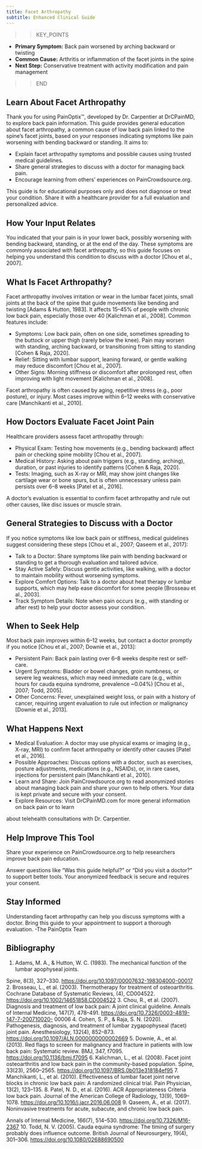 ```yaml
---
title: Facet Arthropathy
subtitle: Enhanced Clinical Guide
---
```


>>KEY_POINTS
- **Primary Symptom:** Back pain worsened by arching backward or twisting
- **Common Cause:** Arthritis or inflammation of the facet joints in the spine
- **Next Step:** Conservative treatment with activity modification and pain management
>>END

## Learn About Facet Arthropathy
Thank you for using PainOptix™, developed by Dr. Carpentier at DrCPainMD, to explore back pain information. This guide provides general education about facet arthropathy, a common cause of low back pain linked to the spine’s facet joints, based on your responses indicating symptoms like pain worsening with bending backward or standing. It aims to:
- Explain facet arthropathy symptoms and possible causes using trusted medical guidelines.
- Share general strategies to discuss with a doctor for managing back pain.
- Encourage learning from others’ experiences on PainCrowdsource.org.

This guide is for educational purposes only and does not diagnose or treat your condition. Share it with a healthcare provider for a full evaluation and personalized advice.
## How Your Input Relates
You indicated that your pain is in your lower back, possibly worsening with bending backward, standing, or at the end of the day. These symptoms are commonly associated with facet arthropathy, so this guide focuses on helping you understand this condition to discuss with a doctor [Chou et al., 2007].
## What Is Facet Arthropathy?

Facet arthropathy involves irritation or wear in the lumbar facet joints, small joints at the back of the spine that guide movements like bending and twisting [Adams & Hutton, 1983]. It affects 15–45% of people with chronic low back pain, especially those over 40 [Kalichman et al., 2008]. Common features include:
- Symptoms: Low back pain, often on one side, sometimes spreading to the buttock or upper thigh
(rarely below the knee). Pain may worsen with standing, arching backward, or transitioning from sitting to standing [Cohen & Raja, 2020].
- Relief: Sitting with lumbar support, leaning forward, or gentle walking may reduce discomfort [Chou
et al., 2007].
- Other Signs: Morning stiffness or discomfort after prolonged rest, often improving with light
movement [Kalichman et al., 2008].

Facet arthropathy is often caused by aging, repetitive stress (e.g., poor posture), or injury. Most cases improve within 6–12 weeks with conservative care [Manchikanti et al., 2010].
## How Doctors Evaluate Facet Joint Pain

Healthcare providers assess facet arthropathy through:
- Physical Exam: Testing how movements (e.g., bending backward) affect pain or checking spine
mobility [Chou et al., 2007].
- Medical History: Asking about pain triggers (e.g., standing, arching), duration, or past injuries to
identify patterns [Cohen & Raja, 2020].
- Tests: Imaging, such as X-ray or MRI, may show joint changes like cartilage wear or bone spurs, but
is often unnecessary unless pain persists over 6–8 weeks [Patel et al., 2016].

A doctor’s evaluation is essential to confirm facet arthropathy and rule out other causes, like disc issues or muscle strain.
## General Strategies to Discuss with a Doctor
If you notice symptoms like low back pain or stiffness, medical guidelines suggest considering these steps [Chou et al., 2007; Qaseem et al., 2017]:
- Talk to a Doctor: Share symptoms like pain with bending backward or standing to get a thorough
evaluation and tailored advice.
- Stay Active Safely: Discuss gentle activities, like walking, with a doctor to maintain mobility without
worsening symptoms.
- Explore Comfort Options: Talk to a doctor about heat therapy or lumbar supports, which may help
ease discomfort for some people [Brosseau et al., 2003].
- Track Symptom Details: Note when pain occurs (e.g., with standing or after rest) to help your
doctor assess your condition.
## When to Seek Help
Most back pain improves within 6–12 weeks, but contact a doctor promptly if you notice [Chou et al.,
2007; Downie et al., 2013]:
- Persistent Pain: Back pain lasting over 6–8 weeks despite rest or self-care.
- Urgent Symptoms: Bladder or bowel changes, groin numbness, or severe leg weakness, which may
need immediate care (e.g., within hours for cauda equina syndrome, prevalence ~0.04%) [Chou et al., 2007; Todd, 2005].
- Other Concerns: Fever, unexplained weight loss, or pain with a history of cancer, requiring urgent
evaluation to rule out infection or malignancy [Downie et al., 2013].
## What Happens Next
- Medical Evaluation: A doctor may use physical exams or imaging (e.g., X-ray, MRI) to confirm facet
arthropathy or identify other causes [Patel et al., 2016].
- Possible Approaches: Discuss options with a doctor, such as exercises, posture adjustments,
medications (e.g., NSAIDs), or, in rare cases, injections for persistent pain [Manchikanti et al.,
2010].
- Learn and Share: Join PainCrowdsource.org to read anonymized stories about managing back pain
and share your own to help others. Your data is kept private and secure with your consent.
- Explore Resources: Visit DrCPainMD.com for more general information on back pain or to learn

about telehealth consultations with Dr. Carpentier.
## Help Improve This Tool
Share your experience on PainCrowdsource.org to help researchers improve back pain education.

Answer questions like “Was this guide helpful?” or “Did you visit a doctor?” to support better tools. Your anonymized feedback is secure and requires your consent.
## Stay Informed
Understanding facet arthropathy can help you discuss symptoms with a doctor. Bring this guide to your appointment to support a thorough evaluation.
-The PainOptix Team

## Bibliography
1. Adams, M. A., & Hutton, W. C. (1983). The mechanical function of the lumbar apophyseal joints.

Spine, 8(3), 327–330. https://doi.org/10.1097/00007632-198304000-00017
2. Brosseau, L., et al. (2003). Thermotherapy for treatment of osteoarthritis. Cochrane Database of
Systematic Reviews, (4), CD004522. https://doi.org/10.1002/14651858.CD004522
3. Chou, R., et al. (2007). Diagnosis and treatment of low back pain: A joint clinical guideline. Annals
of Internal Medicine, 147(7), 478–491. https://doi.org/10.7326/0003-4819-147-7-200710020-
00006
4. Cohen, S. P., & Raja, S. N. (2020). Pathogenesis, diagnosis, and treatment of lumbar
zygapophyseal (facet) joint pain. Anesthesiology, 132(4), 852–873.
https://doi.org/10.1097/ALN.0000000000002669
5. Downie, A., et al. (2013). Red flags to screen for malignancy and fracture in patients with low back
pain: Systematic review. BMJ, 347, f7095. https://doi.org/10.1136/bmj.f7095
6. Kalichman, L., et al. (2008). Facet joint osteoarthritis and low back pain in the community-based
population. Spine, 33(23), 2560–2565. https://doi.org/10.1097/BRS.0b013e318184ef95
7. Manchikanti, L., et al. (2010). Effectiveness of lumbar facet joint nerve blocks in chronic low back
pain: A randomized clinical trial. Pain Physician, 13(2), 123–135.
8. Patel, N. D., et al. (2016). ACR Appropriateness Criteria low back pain. Journal of the American
College of Radiology, 13(9), 1069–1078. https://doi.org/10.1016/j.jacr.2016.06.008
9. Qaseem, A., et al. (2017). Noninvasive treatments for acute, subacute, and chronic low back pain.

Annals of Internal Medicine, 166(7), 514–530. https://doi.org/10.7326/M16-2367
10. Todd, N. V. (2005). Cauda equina syndrome: The timing of surgery probably does influence
outcome. British Journal of Neurosurgery, 19(4), 301–306. https://doi.org/10.1080/02688690500
